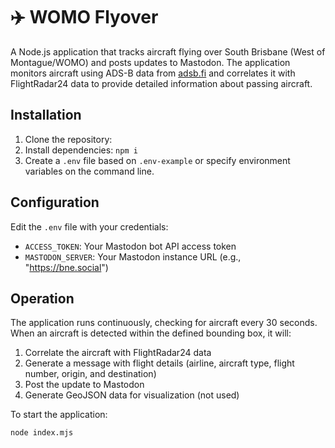 # ✈️ WOMO Flyover

A Node.js application that tracks aircraft flying over South Brisbane (West of Montague/WOMO) and posts updates to Mastodon. The application monitors aircraft using ADS-B data from [adsb.fi](https://opendata.adsb.fi) and correlates it with FlightRadar24 data to provide detailed information about passing aircraft.

## Installation

1. Clone the repository:
2. Install dependencies: `npm i`
3. Create a `.env` file based on `.env-example` or specify environment variables on the command line.

## Configuration

Edit the `.env` file with your credentials:

- `ACCESS_TOKEN`: Your Mastodon bot API access token
- `MASTODON_SERVER`: Your Mastodon instance URL (e.g., "https://bne.social")

## Operation

The application runs continuously, checking for aircraft every 30 seconds. When an aircraft is detected within the defined bounding box, it will:

1. Correlate the aircraft with FlightRadar24 data
2. Generate a message with flight details (airline, aircraft type, flight number, origin, and destination)
3. Post the update to Mastodon
4. Generate GeoJSON data for visualization (not used)

To start the application:
```bash
node index.mjs
```
